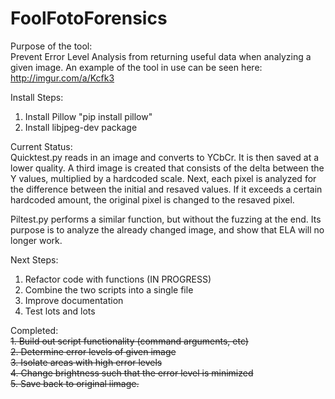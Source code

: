 FoolFotoForensics
=================

Purpose of the tool:   
Prevent Error Level Analysis from returning useful data when analyzing a given image. An example of the tool in use can be seen here: http://imgur.com/a/Kcfk3

Install Steps:  
1.	Install Pillow "pip install pillow"  
2.	Install libjpeg-dev package

Current Status:  
Quicktest.py reads in an image and converts to YCbCr. It is then saved at a lower quality. A third image is created that consists of the delta between the Y values, multiplied by a hardcoded scale. Next, each pixel is analyzed for the difference between the initial and resaved values. If it exceeds a certain hardcoded amount, the original pixel is changed to the resaved pixel.  

Piltest.py performs a similar function, but without the fuzzing at the end. Its purpose is to analyze the already changed image, and show that ELA will no longer work. 

Next Steps:    
1.	Refactor code with functions  (IN PROGRESS)  
2.	Combine the two scripts into a single file  
3.  Improve documentation  
4.	Test lots and lots


Completed:  
~~1.  Build out script functionality (command arguments, etc)~~      
~~2.	Determine error levels of given image~~  
~~3.	Isolate areas with high error levels~~  
~~4.	Change brightness such that the error level is minimized~~  
~~5.	Save back to original iimage.~~
